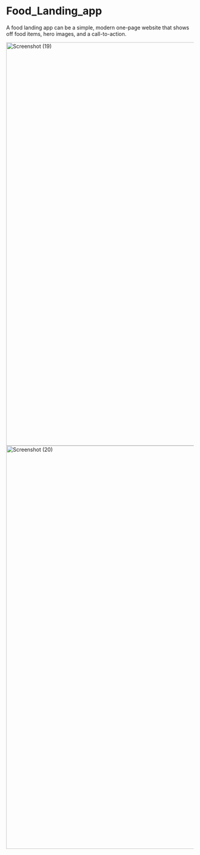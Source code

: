 # Food_Landing_app
A food landing app can be a simple, modern one-page website that shows off food items, hero images, and a call-to-action.

<img width="1920" height="1080" alt="Screenshot (19)" src="https://github.com/user-attachments/assets/604bd5ab-5ba2-4023-a8ca-cc6618196374" />

<img width="1920" height="1080" alt="Screenshot (20)" src="https://github.com/user-attachments/assets/1c0dbc25-be75-4fc9-bf41-71a832dad82c" />


